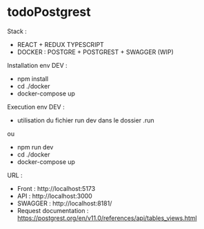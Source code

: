 ﻿# todoPostgrest
Stack :
- REACT + REDUX TYPESCRIPT
- DOCKER : POSTGRE + POSTGREST + SWAGGER (WIP)

Installation env DEV :
- npm install
- cd ./docker
- docker-compose up

Execution env DEV :
- utilisation du fichier run dev dans le dossier .run

ou

- npm run dev
- cd ./docker
- docker-compose up

URL :
- Front : http://localhost:5173
- API : http://localhost:3000
- SWAGGER : http://localhost:8181/
- Request documentation : https://postgrest.org/en/v11.0/references/api/tables_views.html